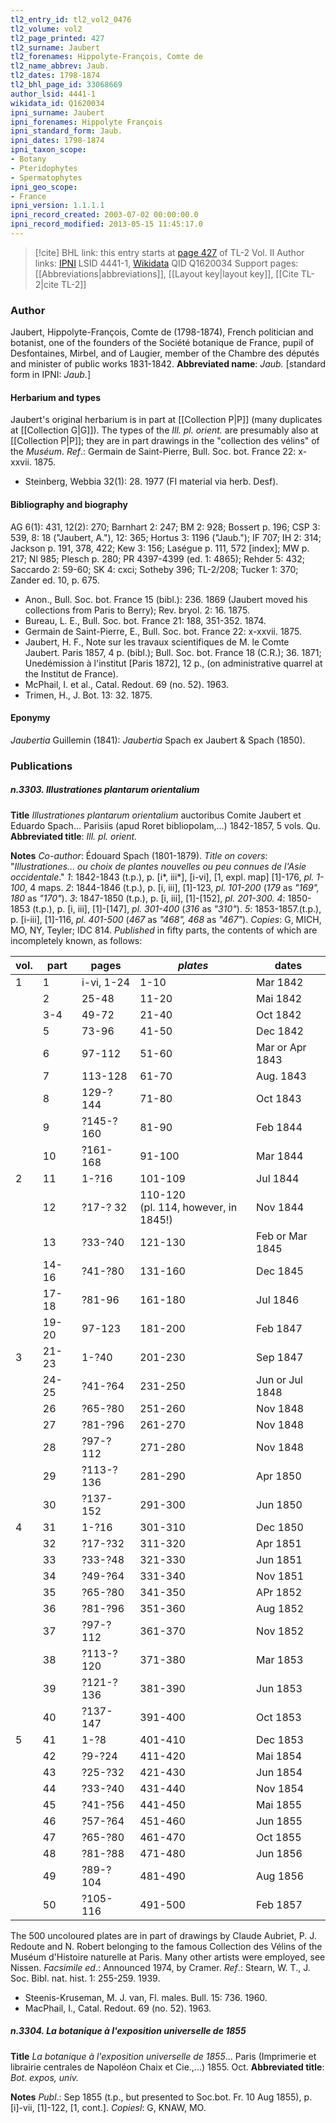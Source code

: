 ```yaml
---
tl2_entry_id: tl2_vol2_0476
tl2_volume: vol2
tl2_page_printed: 427
tl2_surname: Jaubert
tl2_forenames: Hippolyte-François, Comte de
tl2_name_abbrev: Jaub.
tl2_dates: 1798-1874
tl2_bhl_page_id: 33068669
author_lsid: 4441-1
wikidata_id: Q1620034
ipni_surname: Jaubert
ipni_forenames: Hippolyte François
ipni_standard_form: Jaub.
ipni_dates: 1798-1874
ipni_taxon_scope: 
- Botany
- Pteridophytes
- Spermatophytes
ipni_geo_scope: 
- France
ipni_version: 1.1.1.1
ipni_record_created: 2003-07-02 00:00:00.0
ipni_record_modified: 2013-05-15 11:45:17.0
---
```


> [!cite] BHL link: this entry starts at [page 427](https://www.biodiversitylibrary.org/page/33068669) of TL-2 Vol. II
> Author links: [IPNI](https://www.ipni.org/a/4441-1) LSID 4441-1, [Wikidata](https://www.wikidata.org/wiki/Q1620034) QID Q1620034
> Support pages: [[Abbreviations|abbreviations]], [[Layout key|layout key]], [[Cite TL-2|cite TL-2]]

### Author

Jaubert, Hippolyte-François, Comte de (1798-1874), French politician and botanist, one of the founders of the Société botanique de France, pupil of Desfontaines, Mirbel, and of Laugier, member of the Chambre des députés and minister of public works 1831-1842. 
**Abbreviated name**: *Jaub.* \[standard form in IPNI: *Jaub.*\]

#### Herbarium and types

Jaubert's original herbarium is in part at [[Collection P|P]] (many duplicates at [[Collection G|G]]). The types of the *Ill. pl. orient.* are presumably also at [[Collection P|P]]; they are in part drawings in the "collection des vélins" of the *Muséum*.
*Ref*.: Germain de Saint-Pierre, Bull. Soc. bot. France 22: x-xxvii. 1875.
- Steinberg, Webbia 32(1): 28. 1977 (FI material via herb. Desf).

#### Bibliography and biography

AG 6(1): 431, 12(2): 270; Barnhart 2: 247; BM 2: 928; Bossert p. 196; CSP 3: 539, 8: 18 ("Jaubert, A."), 12: 365; Hortus 3: 1196 ("Jaub."); IF 707; IH 2: 314; Jackson p. 191, 378, 422; Kew 3: 156; Laségue p. 111, 572 \[index\]; MW p. 217; Nl 985; Plesch p. 280; PR 4397-4399 (ed. 1: 4865); Rehder 5: 432; Saccardo 2: 59-60; SK 4: cxci; Sotheby 396; TL-2/208; Tucker 1: 370; Zander ed. 10, p. 675.
- Anon., Bull. Soc. bot. France 15 (bibl.): 236. 1869 (Jaubert moved his collections from Paris to Berry); Rev. bryol. 2: 16. 1875.
- Bureau, L. E., Bull. Soc. bot. France 21: 188, 351-352. 1874.
- Germain de Saint-Pierre, E., Bull. Soc. bot. France 22: x-xxvii. 1875.
- Jaubert, H. F., Note sur les travaux scientifiques de M. le Comte Jaubert. Paris 1857, 4 p. (bibl.); Bull. Soc. bot. France 18 (C.R.); 36. 1871; Unedémission à l'institut \[Paris 1872\], 12 p., (on administrative quarrel at the Institut de France).
- McPhail, I. et al., Catal. Redout. 69 (no. 52). 1963.
- Trimen, H., J. Bot. 13: 32. 1875.

#### Eponymy

*Jaubertia* Guillemin (1841): *Jaubertia* Spach ex Jaubert & Spach (1850).

### Publications

##### n.3303. Illustrationes plantarum orientalium

**Title**
*Illustrationes plantarum orientalium* auctoribus Comite Jaubert et Eduardo Spach... Parisiis (apud Roret bibliopolam,...) 1842-1857, 5 vols. Qu.
**Abbreviated title**: *Ill. pl. orient.*

**Notes**
*Co-author*: Édouard Spach (1801-1879).
*Title on covers*: "*Illustrationes... ou choix de plantes nouvelles ou peu connues de l'Asie occidentale*."
*1*: 1842-1843 (t.p.), p. \[i\*, iii\*\], \[i-vi\], \[1, expl. map\] \[1\]-176, *pl. 1-100*, 4 maps.
*2*: 1844-1846 (t.p.), p. \[i, iii\], \[1\]-123, *pl. 101-200* (*179* as *"169", 180* as *"170"*).
*3*: 1847-1850 (t.p.), p. \[i, iii\], \[1\]-\[152\], *pl. 201-300.*
*4*: 1850-1853 (t.p.), p. \[i, iii\], \[1\]-\[147\], *pl. 301-400* (*316* as *"310"*).
*5*: 1853-1857.(t.p.), p. \[i-iii\], \[1\]-116, *pl. 401-500* (*467* as *"468", 468* as *"467"*).
*Copies*: G, MICH, MO, NY, Teyler; IDC 814.
*Published* in fifty parts, the contents of which are incompletely known, as follows:

|vol.	|part	|pages	|*plates*	|dates|
|---	|---	|---	|---	|---	|
|1	|1	|i-vi, 1-24	|1-10	|Mar 1842|
|	|2	|25-48	|11-20	|Mai 1842|
|	|3-4	|49-72	|21-40	|Oct 1842|
|	|5	|73-96	|41-50	|Dec 1842|
|	|6	|97-112	|51-60	|Mar or Apr 1843|
|	|7	|113-128	|61-70	|Aug. 1843|
|	|8	|129-?144	|71-80	|Oct 1843|
|	|9	|?145-?160	|81-90	|Feb 1844|
|	|10	|?161-168	|91-100	|Mar 1844|
|2	|11	|1-?16	|101-109	|Jul 1844|
|	|12	|?17-? 32	|110-120<br/>(pl. 114, however, in 1845!)	|Nov 1844|
|	|13	|?33-?40	|121-130	|Feb or Mar 1845|
|	|14-16	|?41-?80	|131-160	|Dec 1845|
|	|17-18	|?81-96	|161-180	|Jul 1846|
|	|19-20	|97-123	|181-200	|Feb 1847|
|3	|21-23	|1-?40	|201-230	|Sep 1847|
|	|24-25	|?41-?64	|231-250	|Jun or Jul 1848|
|	|26	|?65-?80	|251-260	|Nov 1848|
|	|27	|?81-?96	|261-270	|Nov 1848|
|	|28	|?97-?112	|271-280	|Nov 1848|
|	|29	|?113-?136	|281-290	|Apr 1850|
|	|30	|?137-152	|291-300	|Jun 1850|
|4	|31	|1-?16	|301-310	|Dec 1850|
|	|32	|?17-?32	|311-320	|Apr 1851|
|	|33	|?33-?48	|321-330	|Jun 1851|
|	|34	|?49-?64	|331-340	|Nov 1851|
|	|35	|?65-?80	|341-350	|APr 1852|
|	|36	|?81-?96	|351-360	|Aug 1852|
|	|37	|?97-?112	|361-370	|Nov 1852|
|	|38	|?113-?120	|371-380	|Mar 1853|
|	|39	|?121-?136	|381-390	|Jun 1853|
|	|40	|?137-147	|391-400	|Oct 1853|
|5	|41	|1-?8	|401-410	|Dec 1853|
|	|42	|?9-?24	|411-420	|Mai 1854|
|	|43	|?25-?32	|421-430	|Jun 1854|
|	|44	|?33-?40	|431-440	|Nov 1854|
|	|45	|?41-?56	|441-450	|Mai 1855|
|	|46	|?57-?64	|451-460	|Jun 1855|
|	|47	|?65-?80	|461-470	|Oct 1855|
|	|48	|?81-?88	|471-480	|Jun 1856|
|	|49	|?89-?104	|481-490	|Aug 1856|
|	|50	|?105-116	|491-500	|Feb 1857|

The 500 uncoloured plates are in part of drawings by Claude Aubriet, P. J. Redoute and N.
Robert belonging to the famous Collection des Vélins of the Muséum d'Histoire naturelle at Paris. Many other artists were employed, see Nissen.
*Facsimile ed*.: Announced 1974, by Cramer.
*Ref*.: Stearn, W. T., J. Soc. Bibl. nat. hist. 1: 255-259. 1939.
- Steenis-Kruseman, M. J. van, Fl. males. Bull. 15: 736. 1960.
- MacPhail, I., Catal. Redout. 69 (no. 52). 1963.

##### n.3304. La botanique à l'exposition universelle de 1855

**Title**
*La botanique à l'exposition universelle de 1855*... Paris (Imprimerie et librairie centrales de Napoléon Chaix et Cie.,...) 1855. Oct.
**Abbreviated title**: *Bot. expos, univ.*

**Notes**
*Publ*.: Sep 1855 (t.p., but presented to Soc.bot. Fr. 10 Aug 1855), p. \[i\]-vii, \[1\]-122, \[1, cont.\]. *Copiesl*: G, KNAW, MO.

